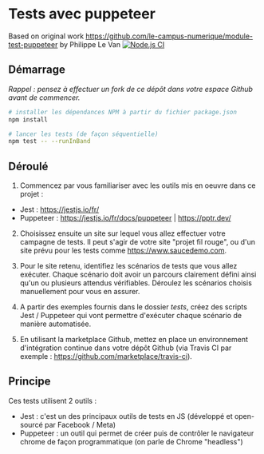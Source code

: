 Tests avec puppeteer
====================

Based on original work https://github.com/le-campus-numerique/module-test-puppeteer by Philippe Le Van
[![Node.js CI](https://github.com/ArthurMarichal/module-test-e2e/actions/workflows/node.js.yml/badge.svg)](https://github.com/ArthurMarichal/module-test-e2e/actions/workflows/node.js.yml)

Démarrage
-----------

*Rappel : pensez à effectuer un fork de ce dépôt dans votre espace Github avant de commencer.* 


```bash
# installer les dépendances NPM à partir du fichier package.json
npm install

# lancer les tests (de façon séquentielle)
npm test -- --runInBand
```

Déroulé
----------------------

1. Commencez par vous familiariser avec les outils mis en oeuvre dans ce projet :
- Jest : https://jestjs.io/fr/
- Puppeteer : https://jestjs.io/fr/docs/puppeteer | https://pptr.dev/ 

2. Choisissez ensuite un site sur lequel vous allez effectuer votre campagne de tests. Il peut s'agir de votre site "projet fil rouge", ou d'un site prévu pour les tests comme https://www.saucedemo.com. 


3. Pour le site retenu, identifiez les scénarios de tests que vous allez exécuter. Chaque scénario doit avoir un parcours clairement défini ainsi qu'un ou plusieurs attendus vérifiables. Déroulez les scénarios choisis manuellement pour vous en assurer.


4. A partir des exemples fournis dans le dossier _tests_, créez des scripts Jest / Puppeteer qui vont permettre d'exécuter chaque scénario de manière automatisée. 


5. En utilisant la marketplace Github, mettez en place un environnement d'intégration continue dans votre dépôt Github (via Travis CI par exemple : https://github.com/marketplace/travis-ci). 

Principe
--------

Ces tests utilisent 2 outils :

* Jest : c'est un des principaux outils de tests en JS (développé et open-sourcé par Facebook / Meta)
* Puppeteer : un outil qui permet de créer puis de contrôler le navigateur chrome de façon programmatique (on parle de Chrome "headless")
